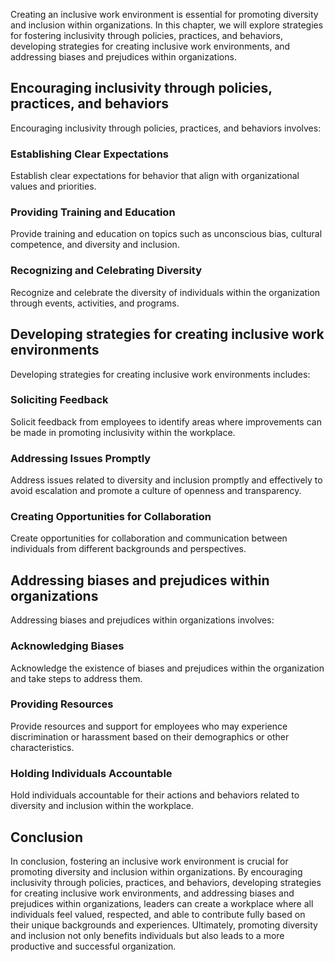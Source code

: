 
Creating an inclusive work environment is essential for promoting diversity and inclusion within organizations. In this chapter, we will explore strategies for fostering inclusivity through policies, practices, and behaviors, developing strategies for creating inclusive work environments, and addressing biases and prejudices within organizations.

Encouraging inclusivity through policies, practices, and behaviors
------------------------------------------------------------------

Encouraging inclusivity through policies, practices, and behaviors involves:

### Establishing Clear Expectations

Establish clear expectations for behavior that align with organizational values and priorities.

### Providing Training and Education

Provide training and education on topics such as unconscious bias, cultural competence, and diversity and inclusion.

### Recognizing and Celebrating Diversity

Recognize and celebrate the diversity of individuals within the organization through events, activities, and programs.

Developing strategies for creating inclusive work environments
--------------------------------------------------------------

Developing strategies for creating inclusive work environments includes:

### Soliciting Feedback

Solicit feedback from employees to identify areas where improvements can be made in promoting inclusivity within the workplace.

### Addressing Issues Promptly

Address issues related to diversity and inclusion promptly and effectively to avoid escalation and promote a culture of openness and transparency.

### Creating Opportunities for Collaboration

Create opportunities for collaboration and communication between individuals from different backgrounds and perspectives.

Addressing biases and prejudices within organizations
-----------------------------------------------------

Addressing biases and prejudices within organizations involves:

### Acknowledging Biases

Acknowledge the existence of biases and prejudices within the organization and take steps to address them.

### Providing Resources

Provide resources and support for employees who may experience discrimination or harassment based on their demographics or other characteristics.

### Holding Individuals Accountable

Hold individuals accountable for their actions and behaviors related to diversity and inclusion within the workplace.

Conclusion
----------

In conclusion, fostering an inclusive work environment is crucial for promoting diversity and inclusion within organizations. By encouraging inclusivity through policies, practices, and behaviors, developing strategies for creating inclusive work environments, and addressing biases and prejudices within organizations, leaders can create a workplace where all individuals feel valued, respected, and able to contribute fully based on their unique backgrounds and experiences. Ultimately, promoting diversity and inclusion not only benefits individuals but also leads to a more productive and successful organization.
